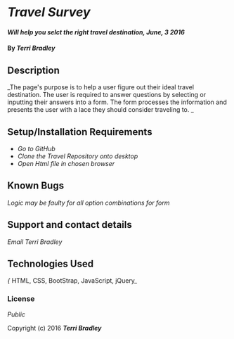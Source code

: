 # _Travel Survey_

#### _Will help you selct the right travel destination, June, 3 2016_

#### By _**Terri Bradley**_

## Description

_The page's purpose is to help a user figure out their ideal travel destination. The user is required to answer questions by selecting or inputting their answers into a form. The form processes the information and presents the user with a lace they should consider traveling to. _

## Setup/Installation Requirements

* _Go to GitHub_
* _Clone the Travel Repository onto desktop_
* _Open Html file in chosen browser_


## Known Bugs

_Logic may be faulty for all option combinations for form_

## Support and contact details

_Email Terri Bradley_

## Technologies Used

_{_ HTML, CSS, BootStrap, JavaScript, jQuery_

### License

*Public*

Copyright (c) 2016 **_Terri Bradley_**
